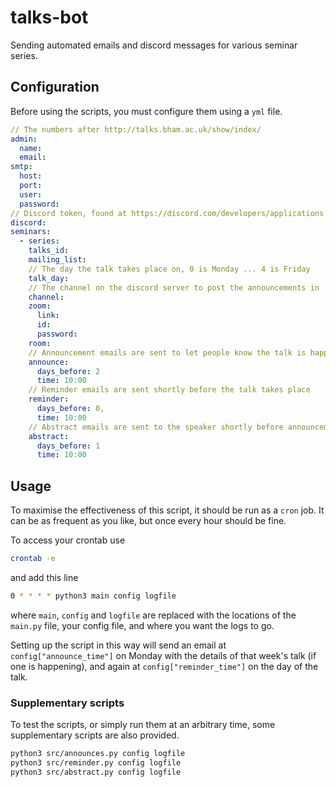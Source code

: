 # talks-bot

Sending automated emails and discord messages for various seminar series.

## Configuration

Before using the scripts, you must configure them using a `yml` file.

```yml
// The numbers after http://talks.bham.ac.uk/show/index/
admin:
  name: 
  email:
smtp:
  host: 
  port:
  user:
  password:
// Discord token, found at https://discord.com/developers/applications
discord:
seminars:
  - series:
    talks_id:
    mailing_list:
    // The day the talk takes place on, 0 is Monday ... 4 is Friday
    talk_day:
    // The channel on the discord server to post the announcements in
    channel:
    zoom:
      link:
      id:
      password:
    room:
    // Announcement emails are sent to let people know the talk is happening
    announce:
      days_before: 2
      time: 10:00
    // Reminder emails are sent shortly before the talk takes place
    reminder:
      days_before: 0,
      time: 10:00
    // Abstract emails are sent to the speaker shortly before announcement
    abstract:
      days_before: 1 
      time: 10:00
```

## Usage

To maximise the effectiveness of this script, it should be run as a `cron` job.
It can be as frequent as you like, but once every hour should be fine.

To access your crontab use

```sh
crontab -e
```

and add this line

```sh
0 * * * * python3 main config logfile
```

where `main`, `config` and `logfile` are replaced with the locations of the `main.py` file, your config file, and where you want the logs to go.

Setting up the script in this way will send an email at `config["announce_time"]` on Monday with the details of that week's talk (if one is happening), and again at `config["reminder_time"]` on the day of the talk.

### Supplementary scripts

To test the scripts, or simply run them at an arbitrary time, some supplementary scripts are also provided.

```sh
python3 src/announces.py config logfile
python3 src/reminder.py config logfile
python3 src/abstract.py config logfile
```

